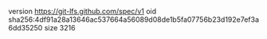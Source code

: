 version https://git-lfs.github.com/spec/v1
oid sha256:4df91a28a13646ac537664a56089d08de1b5fa07756b23d192e7ef3a6dd35250
size 3216

